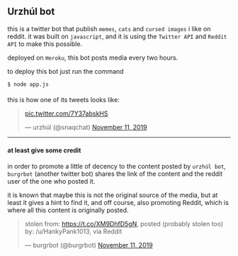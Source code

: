 ## Urzhúl bot
this is a twitter bot that publish `memes`, `cats` and `cursed images` i like on reddit. it was built on `javascript`, and it is using the `Twitter API` and `Reddit API` to make this possible.

deployed on `Heroku`, this bot posts media every two hours.

to deploy this bot just run the command
```
$ node app.js
```

####

this is how one of its tweets looks like:

<blockquote class="twitter-tweet"><p lang="und" dir="ltr"><a href="https://t.co/7Y37abskHS">pic.twitter.com/7Y37abskHS</a></p>&mdash; urzhúl (@snaqchat) <a href="https://twitter.com/snaqchat/status/1193743783264968705?ref_src=twsrc%5Etfw">November 11, 2019</a></blockquote>

---

#### at least give some credit

in order to promote a little of decency to the content posted by `urzhúl bot`, `burgrbot` (another twitter bot) shares the link of the content and the reddit user of the one who posted it.

it is known that maybe this is not the original source of the media, but at least it gives a hint to find it, and off course, also promoting Reddit, which is where all this content is originally posted.


<blockquote class="twitter-tweet"><p lang="en" dir="ltr">stolen from: <a href="https://t.co/XM9DhfD5gN">https://t.co/XM9DhfD5gN</a>, posted (probably stolen too) by: /u/HankyPank1013, via Reddit</p>&mdash; burgrbot (@burgrbot) <a href="https://twitter.com/burgrbot/status/1193743784829476865?ref_src=twsrc%5Etfw">November 11, 2019</a></blockquote>
